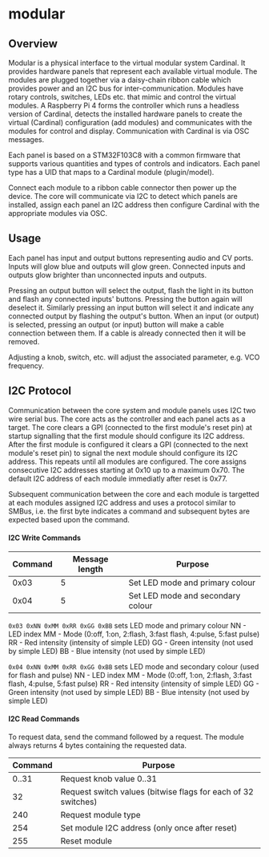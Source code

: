 # modular


## Overview

Modular is a physical interface to the virtual modular system Cardinal. It provides hardware panels that represent each available virtual module. The modules are plugged together via a daisy-chain ribbon cable which provides power and an I2C bus for inter-communication. Modules have rotary controls, switches, LEDs etc. that mimic and control the virtual modules. A Raspberry Pi 4 forms the controller which runs a headless version of Cardinal, detects the installed hardware panels to create the virtual (Cardinal) configuration (add modules) and communicates with the modules for control and display. Communication with Cardinal is via OSC messages.

Each panel is based on a STM32F103C8 with a common firmware that supports various quantities and types of controls and indicators. Each panel type has a UID that maps to a Cardinal module (plugin/model).

Connect each module to a ribbon cable connector then power up the device. The core will communicate via I2C to detect which panels are installed, assign each panel an I2C address then configure Cardinal with the appropriate modules via OSC.

## Usage


Each panel has input and output buttons representing audio and CV ports. Inputs will glow blue and outputs will glow green. Connected inputs and outputs glow brighter than unconnected inputs and outputs.

Pressing an output button will select the output, flash the light in its button and flash any connected inputs' buttons. Pressing the button again will deselect it. Similarly pressing an input button will select it and indicate any connected output by flashing the output's button. When an input (or output) is selected, pressing an output (or input) button will make a cable connection between them. If a cable is already connected then it will be removed.

Adjusting a knob, switch, etc. will adjust the associated parameter, e.g. VCO frequency.

## I2C Protocol

Communication between the core system and module panels uses I2C two wire serial bus. The core acts as the controller and each panel acts as a target. The core clears a GPI (connected to the first module's reset pin) at startup signalling that the first module should configure its I2C address. After the first module is configured it clears a GPI (connected to the next module's reset pin) to signal the next module should configure its I2C address. This repeats until all modules are configured. The core assigns consecutive I2C addresses starting at 0x10 up to a maximum 0x70. The default I2C address of each module immediatly after reset is 0x77.

Subsequent communication between the core and each module is targetted at each modules assigned I2C address and uses a protocol similar to SMBus, i.e. the first byte indicates a command and subsequent bytes are expected based upon the command.

#### I2C Write Commands

|Command|Message length|Purpose|
|---|---|---|
|0x03|5|Set LED mode and primary colour|
|0x04|5|Set LED mode and secondary colour|

`0x03 0xNN 0xMM 0xRR 0xGG 0xBB` sets LED mode and primary colour
    NN - LED index
    MM - Mode (0:off, 1:on, 2:flash, 3:fast flash, 4:pulse, 5:fast pulse)
    RR - Red intensity (intensity of simple LED)
    GG - Green intensity (not used by simple LED)
    BB - Blue intensity (not used by simple LED)

`0x04 0xNN 0xMM 0xRR 0xGG 0xBB` sets LED mode and secondary colour (used for flash and pulse)
    NN - LED index
    MM - Mode (0:off, 1:on, 2:flash, 3:fast flash, 4:pulse, 5:fast pulse)
    RR - Red intensity (intensity of simple LED)
    GG - Green intensity (not used by simple LED)
    BB - Blue intensity (not used by simple LED)

#### I2C Read Commands

To request data, send the command followed by a request. The module always returns 4 bytes containing the requested data.

|Command|Purpose|
|---|---|
|0..31|Request knob value 0..31|
|32|Request switch values (bitwise flags for each of 32 switches)|
|240|Request module type|
|254|Set module I2C address (only once after reset)|
|255|Reset module|